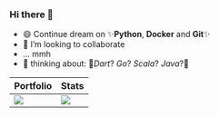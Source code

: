 ### Hi there 👋
- 😄 Continue dream on ✨<b>Python</b>, <b>Docker</b> and <b>Git</b>✨
- 👯 I’m looking to collaborate
- ... mmh
- 🌱 thinking about: 💬<i>Dart</i>? <i>Go</i>? <i>Scala</i>? <i>Java</i>?💬


| Portfolio | Stats  |
|---|---|
|![](https://github-readme-stats.vercel.app/api/top-langs/?username=bmmauri&layout=compact&hide=c%2B%2B)   | ![](https://github-readme-stats.vercel.app/api?username=bmmauri&show_icons=true&count_private=true&include_all_commits=true&hide=issues,contribs&hide_rank=true&line_height=26)  |
<!--
**bmmauri/bmmauri** is a ✨ _special_ ✨ repository because its `README.md` (this file) appears on your GitHub profile.

Here are some ideas to get you started:

- 🔭 I’m currently working on ...
- 🌱 I’m currently learning ...
- 👯 I’m looking to collaborate on ...
- 🤔 I’m looking for help with ...
- 💬 Ask me about ...
- 📫 How to reach me: ...
- 😄 Pronouns: ...
- ⚡ Fun fact: ...
-->
